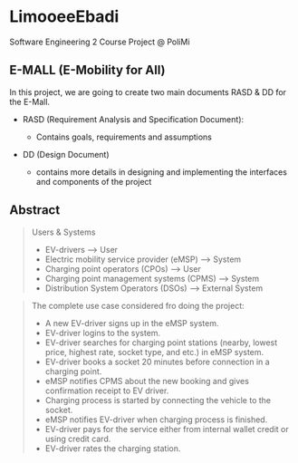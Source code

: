 # LimooeeEbadi
Software Engineering 2 Course Project @ PoliMi

## E-MALL (E-Mobility for All)

In this project, we are going to create two main documents RASD & DD for the E-Mall.

* RASD (Requirement Analysis and Specification Document):
  - Contains goals, requirements and assumptions

* DD (Design Document)
  - contains more details in designing and implementing the interfaces and components of the project


## Abstract

> Users & Systems
> * EV-drivers --> User
> * Electric mobility service provider (eMSP) --> System
> * Charging point operators (CPOs) --> User
> * Charging point management systems (CPMS) --> System
> * Distribution System Operators (DSOs) --> External System


> The complete use case considered fro doing the project:
> - A new EV-driver signs up in the eMSP system.
> - EV-driver logins to the system.
> - EV-driver searches for charging point stations (nearby, lowest price, highest rate, socket type, and etc.) in eMSP system.
> - EV-driver books a socket 20 minutes before connection in a charging point.
> - eMSP notifies CPMS about the new booking and gives confirmation receipt to EV driver.
> - Charging process is started by connecting the vehicle to the socket.
> - eMSP notifies EV-driver when charging process is finished.
> - EV-driver pays for the service either from internal wallet credit or using credit card.
> - EV-driver rates the charging station.
